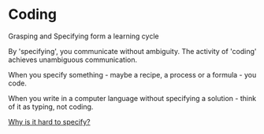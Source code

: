 # Coding

Grasping and Specifying form a learning cycle

By 'specifying', you communicate without ambiguity.
The activity of 'coding' achieves unambiguous communication.

When you specify something - maybe a recipe, a process or a formula - you code.

When you write in a computer language
without specifying a solution - think of it as typing, not coding.

[Why is it hard to specify?](https://sudeeprp.github.io/default-coding/form-fit-function)
